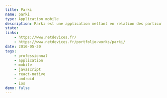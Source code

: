 ```yaml
---
title: Parki
name: parki
type: Application mobile
description: Parki est une application mettant en relation des particuliers dans un système permettant de trouver des place de parkinge dans de grandes aglomérations.
state:
links: 
	- https://www.netdevices.fr/
	- https://www.netdevices.fr/portfolio-works/parki/
date: 2016-05-30
tags:
	- professionnal
	- application
	- mobile
	- javascript
	- react-native
	- android
	- ios
demo: false
---
```

